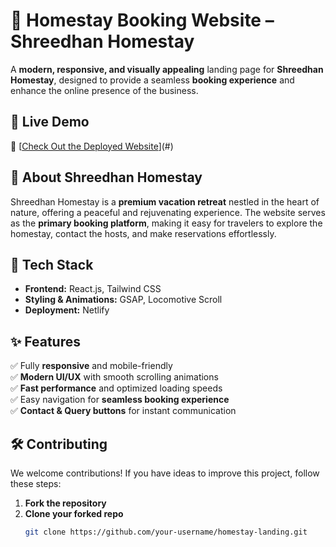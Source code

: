 # 🏡 Homestay Booking Website – Shreedhan Homestay

A **modern, responsive, and visually appealing** landing page for **Shreedhan Homestay**, designed to provide a seamless **booking experience** and enhance the online presence of the business.

## 🚀 Live Demo
🔗 [[Check Out the Deployed Website](https://shredhanhomestay.netlify.app/)](#)  

## 🏡 About Shreedhan Homestay
Shreedhan Homestay is a **premium vacation retreat** nestled in the heart of nature, offering a peaceful and rejuvenating experience. The website serves as the **primary booking platform**, making it easy for travelers to explore the homestay, contact the hosts, and make reservations effortlessly.

## 🔧 Tech Stack
- **Frontend:** React.js, Tailwind CSS  
- **Styling & Animations:** GSAP, Locomotive Scroll  
- **Deployment:** Netlify  

## ✨ Features
✅ Fully **responsive** and mobile-friendly  
✅ **Modern UI/UX** with smooth scrolling animations  
✅ **Fast performance** and optimized loading speeds  
✅ Easy navigation for **seamless booking experience**  
✅ **Contact & Query buttons** for instant communication  

## 🛠️ Contributing
We welcome contributions! If you have ideas to improve this project, follow these steps:  

1. **Fork the repository**  
2. **Clone your forked repo**  
   ```bash
   git clone https://github.com/your-username/homestay-landing.git
